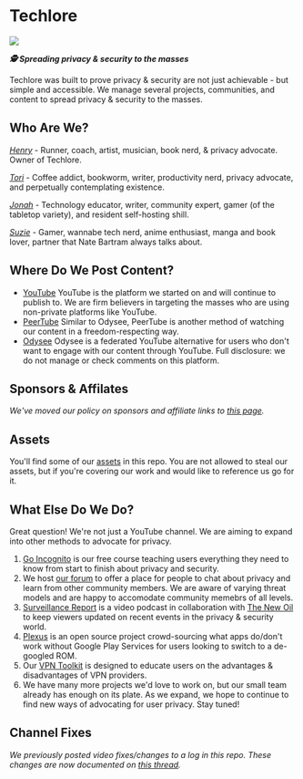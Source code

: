 # Techlore

<img src="https://github.com/techlore/channel-content/blob/master/Assets/2022%20Cover%20Art.jpg">

***🕵️ Spreading privacy & security to the masses***

Techlore was built to prove privacy & security are not just achievable - but simple and accessible. We manage several projects, communities, and content to spread privacy & security to the masses.

## Who Are We?

[*Henry*](https://hen.omg.lol/) - Runner, coach, artist, musician, book nerd, & privacy advocate. Owner of Techlore.

[*Tori*](https://tori.omg.lol/) - Coffee addict, bookworm, writer, productivity nerd, privacy advocate, and perpetually contemplating existence.

[*Jonah*](https://www.jonaharagon.com/) - Technology educator, writer, community expert, gamer (of the tabletop variety), and resident self-hosting shill.

[*Suzie*](https://suzie.omg.lol) - Gamer, wannabe tech nerd, anime enthusiast, manga and book lover, partner that Nate Bartram always talks about.

## Where Do We Post Content?

- [YouTube](https://youtube.com/techlore) YouTube is the platform we started on and will continue to publish to. We are firm believers in targeting the masses who are using non-private platforms like YouTube.
- [PeerTube](https://neat.tube/c/techlore/videos?sort=-originallyPublishedAt) Similar to Odysee, PeerTube is another method of watching our content in a freedom-respecting way.
- [Odysee](https://odysee.com/@techlore:3) Odysee is a federated YouTube alternative for users who don't want to engage with our content through YouTube. Full disclosure: we do not manage or check comments on this platform.

## Sponsors & Affilates

*We've moved our policy on sponsors and affiliate links to [this page](https://discuss.techlore.tech/pub/sponsors-affiliates).*

## Assets

You'll find some of our [assets](https://github.com/techlore/channel-content/tree/master/Assets) in this repo. You are not allowed to steal our assets, but if you're covering our work and would like to reference us go for it.

## What Else Do We Do?

Great question! We're not just a YouTube channel. We are aiming to expand into other methods to advocate for privacy.

1. [Go Incognito](https://techlore.tech/goincognito) is our free course teaching users everything they need to know from start to finish about privacy and security.
2. We host [our forum](https://discuss.techlore.tech) to offer a place for people to chat about privacy and learn from other community members. We are aware of varying threat models and are happy to accomodate community memebrs of all levels.
3. [Surveillance Report](https://surveillancereport.tech) is a video podcast in collaboration with [The New Oil](https://thenewoil.org) to keep viewers updated on recent events in the privacy & security world.
4. [Plexus](https://plexus.techlore.tech) is an open source project crowd-sourcing what apps do/don't work without Google Play Services for users looking to switch to a de-googled ROM.
5. Our [VPN Toolkit](https://techlore.tech/vpn) is designed to educate users on the advantages & disadvantages of VPN providers.
6. We have many more projects we'd love to work on, but our small team already has enough on its plate. As we expand, we hope to continue to find new ways of advocating for user privacy. Stay tuned!

## Channel Fixes

*We previously posted video fixes/changes to a log in this repo. These changes are now documented on [this thread](https://discuss.techlore.tech/t/channel-fixes-changes/3811).*
